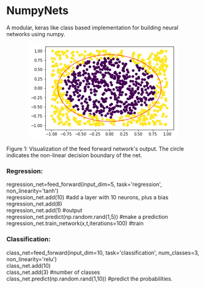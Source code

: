 # NumpyNets

A modular, keras like class based implementation for building neural networks using numpy. 


<p align="center">
    
  <img src="/images/test_set_output.png" alt="Visualisation"/>  
    
</p>
Figure 1: Visualization of the feed forward network's output. The circle indicates the non-linear decision boundary of the net.


### Regression: 

regression_net=feed_forward(input_dim=5, task='regression', non_linearity='tanh')                  
regression_net.add(10)  #add a layer with 10 neurons, plus a bias  
regression_net.add(8)  
regression_net.add(1)  #output  
regression_net.predict(np.random.rand(1,5))   #make a prediction  
regression_net.train_network(x,t,iterations=100)   #train  

### Classification:

class_net=feed_forward(input_dim=10, task='classification', num_classes=3, non_linearity='relu')        
class_net.add(10)   
class_net.add(3) #number of classes  
class_net.predict(np.random.rand(1,10)) #predict the probabilities.  


